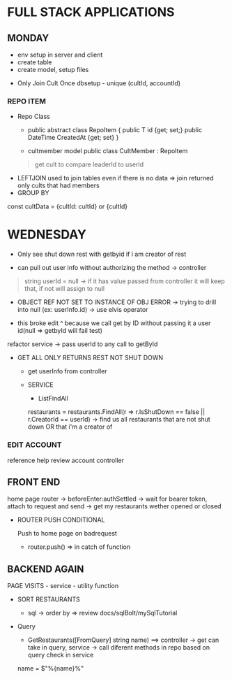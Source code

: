# FULL STACK APPLICATIONS

## MONDAY

  - env setup in server and client
  - create table
  - create model, setup files

<!-- NOTE LinearGradient reference on Home page of InstaCult might fix inheritance on DnD Homepage -->


 - Only Join Cult Once
dbsetup - unique (cultId, accountId)

### REPO ITEM

- Repo Class
  - public abstract class RepoItem<T>
  {
    public T id {get; set;}
    public DateTime CreatedAt {get; set}
  }

  - cultmember model
  public class CultMember : RepoItem<int>

  > get cult to compare leaderId to userId


<!-- NOTE REFERENCE CULTIST FOR SHOWING ALL MEMBERS OF A CULT -->


<!-- NOTE cultMembersRepo getCult SQL REFERENCE FOR MEMBER COUNT AND LEFTJOIN-->

- LEFTJOIN used to join tables even if there is no data => join returned only cults that had members
- GROUP BY 

const cultData = {cultId: cultId} or {cultId}

# WEDNESDAY

<!-- SECTION -->
  - Only see shut down rest with getbyid if i am creator of rest

<!-- NOTE REFERENCE HELP_REVIEWS -> GETBYID -->

 - can pull out user info without authorizing the method -> controller

> string userId = null -> if it has value passed from controller it will keep that, if not will assign to null

<!-- REVIEW -->
 - OBJECT REF NOT SET TO INSTANCE OF OBJ ERROR -> trying to drill into null (ex: userInfo.id) -> use elvis operator

- this broke edit ^ because we call get by ID without passing it a user id(null => getbyId will fail test)

refactor service -> pass userId to any call to getById

- GET ALL ONLY RETURNS REST NOT SHUT DOWN
  - get userInfo from controller

  - SERVICE
    - List<T>FindAll

    restaurants = restaurants.FindAll(r => r.IsShutDown == false || r.CreatorId == userId) -> find us all restaurants that are not shut down OR that i'm a creator of

### EDIT ACCOUNT 
  reference help review account controller

## FRONT END

  home page router -> beforeEnter:authSettled -> wait for bearer token, attach to request and send -> get my restaurants wether opened or closed

  - ROUTER PUSH CONDITIONAL

    Push to home page on badrequest
      - router.push()  => in catch of function

## BACKEND AGAIN
  
  PAGE VISITS
    - service - utility function

  - SORT RESTAURANTS
     - sql -> order by => review docs/sqlBolt/mySqlTutorial

  - Query
    - GetRestaurants([FromQuery] string name) ==> controller -> get can take in query, service -> call diferent methods in repo based on query check in service

    name = $"%{name}%"




